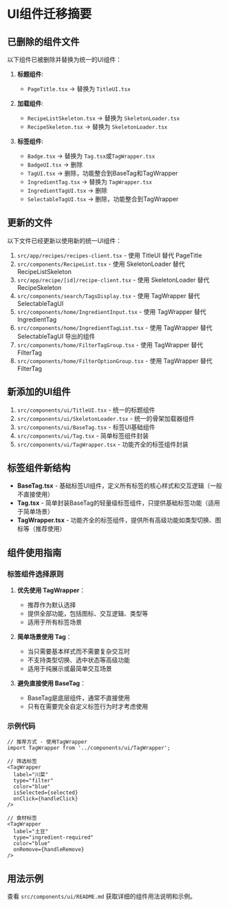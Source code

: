 # UI组件迁移摘要

## 已删除的组件文件

以下组件已被删除并替换为统一的UI组件：

1. **标题组件**:
   - `PageTitle.tsx` → 替换为 `TitleUI.tsx`

2. **加载组件**:
   - `RecipeListSkeleton.tsx` → 替换为 `SkeletonLoader.tsx`
   - `RecipeSkeleton.tsx` → 替换为 `SkeletonLoader.tsx`

3. **标签组件**:
   - `Badge.tsx` → 替换为 `Tag.tsx`或`TagWrapper.tsx`
   - `BadgeUI.tsx` → 删除
   - `TagUI.tsx` → 删除，功能整合到BaseTag和TagWrapper
   - `IngredientTag.tsx` → 替换为 `TagWrapper.tsx`
   - `IngredientTagUI.tsx` → 删除
   - `SelectableTagUI.tsx` → 删除，功能整合到TagWrapper

## 更新的文件

以下文件已经更新以使用新的统一UI组件：

1. `src/app/recipes/recipes-client.tsx` - 使用 TitleUI 替代 PageTitle
2. `src/components/RecipeList.tsx` - 使用 SkeletonLoader 替代 RecipeListSkeleton
3. `src/app/recipe/[id]/recipe-client.tsx` - 使用 SkeletonLoader 替代 RecipeSkeleton
4. `src/components/search/TagsDisplay.tsx` - 使用 TagWrapper 替代 SelectableTagUI
5. `src/components/home/IngredientInput.tsx` - 使用 TagWrapper 替代 IngredientTag
6. `src/components/home/IngredientTagList.tsx` - 使用 TagWrapper 替代 SelectableTagUI 导出的组件
7. `src/components/home/FilterTagGroup.tsx` - 使用 TagWrapper 替代 FilterTag
8. `src/components/home/FilterOptionGroup.tsx` - 使用 TagWrapper 替代 FilterTag

## 新添加的UI组件

1. `src/components/ui/TitleUI.tsx` - 统一的标题组件
2. `src/components/ui/SkeletonLoader.tsx` - 统一的骨架加载器组件
3. `src/components/ui/BaseTag.tsx` - 标签UI基础组件
4. `src/components/ui/Tag.tsx` - 简单标签组件封装
5. `src/components/ui/TagWrapper.tsx` - 功能齐全的标签组件封装

## 标签组件新结构

- **BaseTag.tsx** - 基础标签UI组件，定义所有标签的核心样式和交互逻辑（一般不直接使用）
- **Tag.tsx** - 简单封装BaseTag的轻量级标签组件，只提供基础标签功能（适用于简单场景）
- **TagWrapper.tsx** - 功能齐全的标签组件，提供所有高级功能如类型切换、图标等（推荐使用）

## 组件使用指南

### 标签组件选择原则

1. **优先使用 TagWrapper**：
   - 推荐作为默认选择
   - 提供全部功能，包括图标、交互逻辑、类型等
   - 适用于所有标签场景

2. **简单场景使用 Tag**：
   - 当只需要基本样式而不需要复杂交互时
   - 不支持类型切换、选中状态等高级功能
   - 适用于纯展示或最简单交互场景

3. **避免直接使用 BaseTag**：
   - BaseTag是底层组件，通常不直接使用
   - 只有在需要完全自定义标签行为时才考虑使用

### 示例代码

```tsx
// 推荐方式 - 使用TagWrapper
import TagWrapper from '../components/ui/TagWrapper';

// 筛选标签
<TagWrapper
  label="川菜"
  type="filter"
  color="blue"
  isSelected={selected}
  onClick={handleClick}
/>

// 食材标签
<TagWrapper
  label="土豆"
  type="ingredient-required"
  color="blue"
  onRemove={handleRemove}
/>
```

## 用法示例

查看 `src/components/ui/README.md` 获取详细的组件用法说明和示例。 